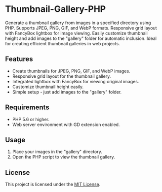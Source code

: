 # Thumbnail-Gallery-PHP
Generate a thumbnail gallery from images in a specified directory using PHP. Supports JPEG, PNG, GIF, and WebP formats. Responsive grid layout with FancyBox lightbox for image viewing. Easily customize thumbnail height and add images to the "gallery" folder for automatic inclusion. Ideal for creating efficient thumbnail galleries in web projects.

## Features

- Create thumbnails for JPEG, PNG, GIF, and WebP images.
- Responsive grid layout for the thumbnail gallery.
- Integrated lightbox with FancyBox for viewing original images.
- Customize thumbnail height easily.
- Simple setup - just add images to the "gallery" folder.

## Requirements

- PHP 5.6 or higher.
- Web server environment with GD extension enabled.

## Usage

1. Place your images in the "gallery" directory.
2. Open the PHP script to view the thumbnail gallery.

## License

This project is licensed under the [MIT License](LICENSE).
